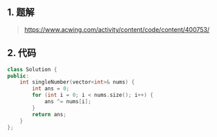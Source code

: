## 1. 题解
> https://www.acwing.com/activity/content/code/content/400753/

## 2. 代码
```c++
class Solution {
public:
    int singleNumber(vector<int>& nums) {
        int ans = 0;
        for (int i = 0; i < nums.size(); i++) {
            ans ^= nums[i];
        }
        return ans;
    }
};
```